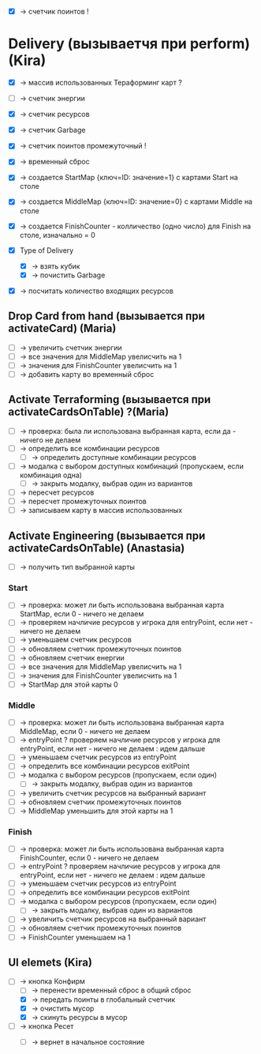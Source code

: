 - [X] -> счетчик поинтов !

# Delivery (вызываетчя при perform) (Kira)
- [X] -> массив использованных Тераформинг карт ?
- [ ] -> счетчик энергии
- [X] -> счетчик ресурсов 
- [X] -> счетчик Garbage
- [X] -> счетчик поинтов промежуточный !
- [X] -> временный сброс
- [X] -> создается StartMap {ключ=ID: значение=1} с картами  Start на столе
- [X] -> создается MiddleMap {ключ=ID: значение=0} с картами Middle на столе
- [X] -> создается FinishCounter - колличество (одно число) для Finish на столе, изначально = 0
- [X] Type of Delivery 
    - [X] -> взять кубик
    - [X] -> почистить Garbage
- [X] -> посчитать количество входящих ресурсов


## Drop Card from hand (вызывается при activateCard) (Maria)
- [ ] -> увеличить счетчик энергии
- [ ] -> все значения для MiddleMap увелисчить на 1
- [ ] -> значения для FinishCounter увелисчить на 1
- [ ] -> добавить карту во временный сброс

## Activate Terraforming (вызывается при activateCardsOnTable) ?(Maria)
- [ ] -> проверка: была ли использована выбранная карта, если да - ничего не делаем
- [ ] -> определить все комбинации ресурсов
    - [ ] -> определить доступные комбинации ресурсов
- [ ] -> модалка с выбором доступных комбинаций (пропускаем, если комбинация одна)
    - [ ] -> закрыть модалку, выбрав один из вариантов
- [ ] -> пересчет ресурсов
- [ ] -> пересчет промежуточных поинтов
- [ ] -> записываем карту в массив использованных
## Activate Engineering (вызывается при activateCardsOnTable) (Anastasia)
- [ ] -> получить тип выбранной карты
### Start
- [ ] -> проверка: может ли быть использована выбранная карта StartMap, если 0 - ничего не делаем
- [ ] -> проверяем начличие ресурсов у игрока для entryPoint, если нет - ничего не делаем
- [ ] -> уменьшаем счетчик ресурсов
- [ ] -> обновляем счетчик промежуточных поинтов
- [ ] -> обновляем счетчик енергии
- [ ] -> все значения для MiddleMap увелисчить на 1
- [ ] -> значения для FinishCounter увелисчить на 1
- [ ] -> StartMap для этой карты 0
### Middle
- [ ] ->  проверка: может ли быть использована выбранная карта MiddleMap, если 0 - ничего не делаем
- [ ] -> entryPoint ? проверяем начличие ресурсов у игрока для entryPoint, если нет - ничего не делаем : идем дальше
- [ ] -> уменьшаем счетчик ресурсов из entryPoint
- [ ] -> определить все комбинации ресурсов exitPoint
- [ ] -> модалка с выбором ресурсов (пропускаем, если один)
   - [ ] -> закрыть модалку, выбрав один из вариантов
- [ ] -> увеличить счетчик ресурсов на выбранный вариант   
- [ ] -> обновляем счетчик промежуточных поинтов
- [ ] -> MiddleMap уменьшить для этой карты на 1
### Finish
- [ ] -> проверка: может ли быть использована выбранная карта FinishCounter, если 0 - ничего не делаем
- [ ] -> entryPoint ? проверяем начличие ресурсов у игрока для entryPoint, если нет - ничего не делаем : идем дальше
- [ ] -> уменьшаем счетчик ресурсов из entryPoint
- [ ] -> определить все комбинации ресурсов exitPoint
- [ ] -> модалка с выбором ресурсов (пропускаем, если один)
    - [ ] -> закрыть модалку, выбрав один из вариантов
- [ ] -> увеличить счетчик ресурсов на выбранный вариант   
- [ ] -> обновляем счетчик промежуточных поинтов
- [ ] -> FinishCounter уменьшаем на 1
## UI elemets (Kira)
- [ ] -> кнопка Конфирм
    - [ ] -> перенести временный сброс в общий сброс
    - [X] -> передать поинты в глобальный счетчик
    - [X] -> очистить мусор 
    - [X] -> скинуть ресурсы в мусор
- [ ] -> кнопка Ресет
   - [ ] -> вернет в начальное состояние


